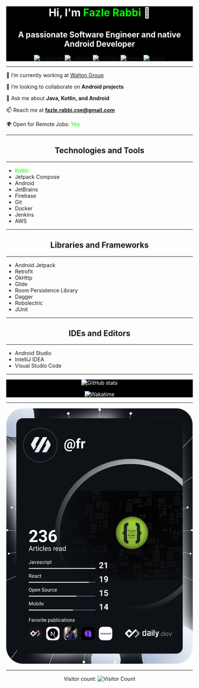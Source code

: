 <div align="center" style="background-color: black; color: white; max-width: 100%;">

# Hi, I'm <span style="color: #00FF00">Fazle Rabbi</span> 👋

## A passionate Software Engineer and native Android Developer

[![wakatime](https://wakatime.com/badge/user/00ee8e94-a8a0-403f-9e7a-6c099ffac609.svg)](https://wakatime.com/@00ee8e94-a8a0-403f-9e7a-6c099ffac609)
[![LinkedIn](https://img.shields.io/badge/LinkedIn-Fazle%20Rabbe-blue)](https://www.linkedin.com/in/fazlerabbe/)
[![Portfolio](https://img.shields.io/badge/Portfolio-fr.crevado.com-brightgreen)](https://fr.crevado.com)
[![twitter](https://img.shields.io/twitter/follow/fruzelee?label=followers&logo=twitter&color=%23007ec6&style=plastic)](https://twitter.com/fruzelee)
[![github](https://img.shields.io/github/followers/fruzelee?logo=github&style=plastic)](https://github.com/fruzelee?tab=followers)

</div>

---

🔭 I’m currently working at [Walton Group](https://www.waltonbd.com)

👯 I’m looking to collaborate on **Android projects**

💬 Ask me about **Java, Kotlin, and Android**

📫 Reach me at **fazle.rabbi.cse@gmail.com**

🌍 Open for Remote Jobs: <span style="animation: glowing-text 2s infinite; color: #00FF00;">Yes</span>

---

<div align="center">

## Technologies and Tools

</div>

---

- <span style="color: #00FF00">Kotlin</span>
- Jetpack Compose
- Android
- JetBrains
- Firebase
- Git
- Docker
- Jenkins
- AWS

---

<div align="center">

## Libraries and Frameworks

</div>

---

- Android Jetpack
- Retrofit
- OkHttp
- Glide
- Room Persistence Library
- Dagger
- Robolectric
- JUnit

---

<div align="center">

## IDEs and Editors

</div>

---

- Android Studio
- IntelliJ IDEA
- Visual Studio Code

---

<div align="center" style="background-color: black; color: white; max-width: 100%;">

![GitHub stats](https://github-readme-stats.vercel.app/api?username=fruzelee&theme=dark&show_icons=true)

![Wakatime](https://github-readme-stats.vercel.app/api/wakatime?username=fazlerabbi&theme=dark)

</div>

---

<div align="center">

[![Dev Card](https://github.com/fruzelee/fruzelee/blob/main/devcard.svg)](https://app.daily.dev/fr)

</div>

---

<div align="center">

Visitor count:
![Visitor Count](https://profile-counter.glitch.me/fruzelee/count.svg)

</div>
